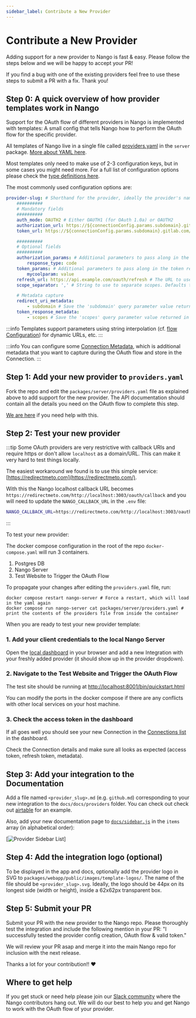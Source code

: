 ```yaml
---
sidebar_label: Contribute a New Provider
---
```


# Contribute a New Provider

Adding support for a new provider to Nango is fast & easy. Please follow the steps below and we will be happy to accept your PR!

If you find a bug with one of the existing providers feel free to use these steps to submit a PR with a fix. Thank you!

## Step 0: A quick overview of how provider templates work in Nango

Support for the OAuth flow of different providers in Nango is implemented with templates: A small config that tells Nango how to perform the OAuth flow for the specific provider.

All templates of Nango live in a single file called [providers.yaml](https://nango.dev/oauth-providers) in the `server` package. [More about YAML here](https://yaml.org/).

Most templates only need to make use of 2-3 configuration keys, but in some cases you might need more.
For a full list of configuration options please check the [type definitions here](https://github.com/NangoHQ/Nango/blob/master/packages/auth/lib/models.ts).

The most commonly used configuration options are:

```yaml
provider-slug: # Shorthand for the provider, ideally the provider's name. Must be unique. Kebab case.
    ##########
    # Mandatory fields
    ##########
    auth_mode: OAUTH2 # Either OAUTH1 (for OAuth 1.0a) or OAUTH2
    authorization_url: https://${connectionConfig.params.subdomain}.gitlab.com/oauth/authorize # The URL of the authorization page for the OAuth service (supports string interpolation)
    token_url: https://${connectionConfig.params.subdomain}.gitlab.com/oauth/token # The URL for the token request (supports string interpolation)

    ##########
    # Optional fields
    ##########
    authorization_params: # Additional parameters to pass along in the authorization step
        response_type: code
    token_params: # Additional parameters to pass along in the token request
        mycoolparam: value
    refresh_url: https://api.example.com/oauth/refresh # The URL to use for refreshing the access token (only if different from token_url)
    scope_separator: ',' # String to use to separate scopes. Defaults to ' ' (1 space) if not provided

    # Metadata capture
    redirect_uri_metadata:
        - subdomain # Save the 'subdomain' query parameter value returned in the Redirect URI (Connection Metadata)
    token_response_metadata:
        - scopes # Save the 'scopes' query parameter value returned in the token response (Connection Metadata)
```

:::info
Templates support parameters using string interpolation (cf. [flow Configuration](./reference/frontend-sdk.md#connection-config)) for dynamic URLs, etc.
:::

:::info
You can configure some [Connection Metadata](./reference/core-concepts.md#metadata), which is additional metadata that you want to capture during the OAuth flow and store in the Connection.
:::

## Step 1: Add your new provider to `providers.yaml`

Fork the repo and edit the `packages/server/providers.yaml` file as explained above to add support for the new provider. The API documentation should contain all the details you need on the OAuth flow to complete this step.

[We are here](https://nango.dev/slack) if you need help with this.

## Step 2: Test your new provider

:::tip
Some OAuth providers are very restrictive with callback URIs and require https or don't allow `localhost` as a domain/URL. This can make it very hard to test things locally.

The easiest workaround we found is to use this simple service: [https://redirectmeto.com](https://redirectmeto.com/).

With this the Nango localhost callback URL becomes `https://redirectmeto.com/http://localhost:3003/oauth/callback` and you will need to update the `NANGO_CALLBACK_URL` in the `.env` file:

```bash
NANGO_CALLBACK_URL=https://redirectmeto.com/http://localhost:3003/oauth/callback
```

:::

To test your new provider:

The docker compose configuration in the root of the repo `docker-compose.yaml` will run 3 containers.

1. Postgres DB
2. Nango Server
3. Test Website to Trigger the OAuth Flow

To propagate your changes after editing the `providers.yaml` file, run:

```
docker compose restart nango-server # Force a restart, which will load in the yaml again
docker compose run nango-server cat packages/server/providers.yaml # print the contents of the providers file from inside the container
```

When you are ready to test your new provider template:

### 1. Add your client credentials to the local Nango Server

Open the [local dashboard](http://localhost:3003) in your browser and add a new Integration with your freshly added provider (it should show up in the provider dropdown).

### 2. Navigate to the Test Website and Trigger the OAuth Flow

The test site should be running at [http://localhost:8001/bin/quickstart.html](http://localhost:8001/bin/quickstart.html)

You can modify the ports in the docker compose if there are any conflicts with other local services on your host machine.

### 3. Check the access token in the dashboard

If all goes well you should see your new Connection in the [Connections list](http://localhost:3003/connections) in the dashboard.

Check the Connection details and make sure all looks as expected (access token, refresh token, metadata).

## Step 3: Add your integration to the Documentation

Add a file named `<provider_slug>.md` (e.g. `github.md`) corresponding to your new integration to the `docs/docs/providers` folder. You can check out check out [airtable](./providers/airtable.md) for an example.

Also, add your new documentation page to [`docs/sidebar.js`](https://github.com/NangoHQ/nango/blob/master/docs/sidebars.js) in the `items` array (in alphabetical order):

[![Provider Sidebar List](/img/provider-sidebar.png)]

## Step 4: Add the integration logo (optional)

To be displayed in the app and docs, optionally add the provider logo in SVG to `packages/webapp/public/images/template-logos/`. The name of the file should be `<provider_slug>.svg`. Ideally, the logo should be 44px on its longest side (width or height), inside a 62x62px transparent box.

## Step 5: Submit your PR

Submit your PR with the new provider to the Nango repo. Please thoroughly test the integration and include the following mention in your PR: "I successfully tested the provider config creation, OAuth flow & valid token."

We will review your PR asap and merge it into the main Nango repo for inclusion with the next release.

Thanks a lot for your contribution!! ❤️

## Where to get help

If you get stuck or need help please join our [Slack community](https://nango.dev/slack) where the Nango contributors hang out. We will do our best to help you and get Nango to work with the OAuth flow of your provider.

